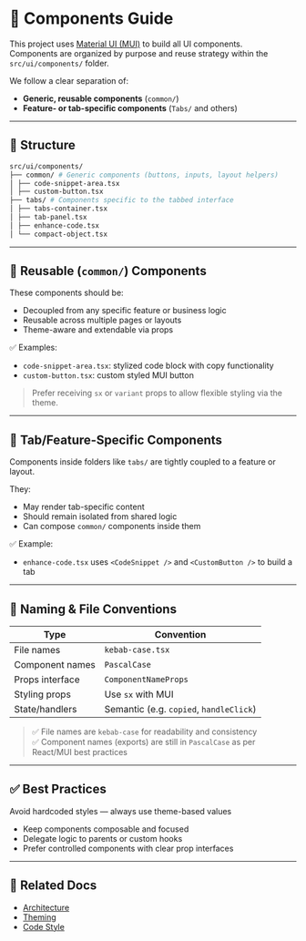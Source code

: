 # 🧩 Components Guide

This project uses [Material UI (MUI)](https://mui.com/) to build all UI components.  
Components are organized by purpose and reuse strategy within the `src/ui/components/` folder.

We follow a clear separation of:

- **Generic, reusable components** (`common/`)
- **Feature- or tab-specific components** (`Tabs/` and others)

---

## 📁 Structure


```bash
src/ui/components/
├── common/ # Generic components (buttons, inputs, layout helpers)
│ ├── code-snippet-area.tsx
│ ├── custom-button.tsx
├── tabs/ # Components specific to the tabbed interface
│ ├── tabs-container.tsx
│ ├── tab-panel.tsx
│ ├── enhance-code.tsx
│ └── compact-object.tsx
```

---

## 🔄 Reusable (`common/`) Components

These components should be:

- Decoupled from any specific feature or business logic
- Reusable across multiple pages or layouts
- Theme-aware and extendable via props

✅ Examples:
- `code-snippet-area.tsx`: stylized code block with copy functionality
- `custom-button.tsx`: custom styled MUI button

> Prefer receiving `sx` or `variant` props to allow flexible styling via the theme.

---

## 🧠 Tab/Feature-Specific Components

Components inside folders like `tabs/` are tightly coupled to a feature or layout.

They:

- May render tab-specific content
- Should remain isolated from shared logic
- Can compose `common/` components inside them

✅ Example:
- `enhance-code.tsx` uses `<CodeSnippet />` and `<CustomButton />` to build a tab

---

## 🧼 Naming & File Conventions

| Type                     | Convention                 |
|--------------------------|----------------------------|
| File names               | `kebab-case.tsx`           |
| Component names          | `PascalCase`               |
| Props interface          | `ComponentNameProps`       |
| Styling props            | Use `sx` with MUI          |
| State/handlers           | Semantic (e.g. `copied`, `handleClick`) |

> ✅ File names are `kebab-case` for readability and consistency  
> ✅ Component names (exports) are still in `PascalCase` as per React/MUI best practices

---

## ✅ Best Practices
Avoid hardcoded styles — always use theme-based values

- Keep components composable and focused
- Delegate logic to parents or custom hooks
- Prefer controlled components with clear prop interfaces

---

## 📎 Related Docs

- [Architecture](./architecture.md)
- [Theming](./theming.md)
- [Code Style](./code-style.md)
